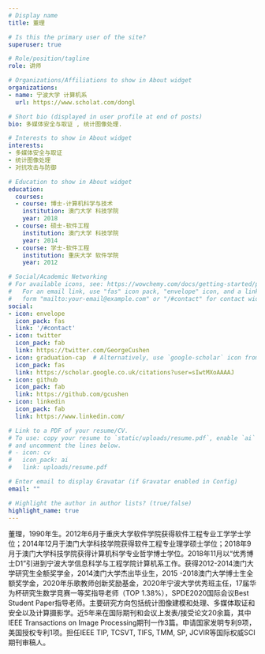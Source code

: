 ```yaml
---
# Display name
title: 董理

# Is this the primary user of the site?
superuser: true

# Role/position/tagline
role: 讲师 

# Organizations/Affiliations to show in About widget
organizations:
- name: 宁波大学 计算机系
  url: https://www.scholat.com/dongl

# Short bio (displayed in user profile at end of posts)
bio: 多媒体安全与取证 , 统计图像处理.

# Interests to show in About widget
interests:
- 多媒体安全与取证
- 统计图像处理
- 对抗攻击与防御

# Education to show in About widget
education:
  courses:
  - course: 博士-计算机科学与技术
    institution: 澳门大学 科技学院
    year: 2018
  - course: 硕士-软件工程
    institution: 澳门大学 科技学院
    year: 2014
  - course: 学士-软件工程
    institution: 重庆大学 软件学院
    year: 2012

# Social/Academic Networking
# For available icons, see: https://wowchemy.com/docs/getting-started/page-builder/#icons
#   For an email link, use "fas" icon pack, "envelope" icon, and a link in the
#   form "mailto:your-email@example.com" or "/#contact" for contact widget.
social:
- icon: envelope
  icon_pack: fas
  link: '/#contact'
- icon: twitter
  icon_pack: fab
  link: https://twitter.com/GeorgeCushen
- icon: graduation-cap  # Alternatively, use `google-scholar` icon from `ai` icon pack
  icon_pack: fas
  link: https://scholar.google.co.uk/citations?user=sIwtMXoAAAAJ
- icon: github
  icon_pack: fab
  link: https://github.com/gcushen
- icon: linkedin
  icon_pack: fab
  link: https://www.linkedin.com/

# Link to a PDF of your resume/CV.
# To use: copy your resume to `static/uploads/resume.pdf`, enable `ai` icons in `params.toml`, 
# and uncomment the lines below.
# - icon: cv
#   icon_pack: ai
#   link: uploads/resume.pdf

# Enter email to display Gravatar (if Gravatar enabled in Config)
email: ""

# Highlight the author in author lists? (true/false)
highlight_name: true
---
```


董理，1990年生。2012年6月于重庆大学软件学院获得软件工程专业工学学士学位；2014年12月于澳门大学科技学院获得软件工程专业理学硕士学位；2018年9月于澳门大学科技学院获得计算机科学专业哲学博士学位。2018年11月以“优秀博士D1”引进到宁波大学信息科学与工程学院计算机系工作。获得2012-2014澳门大学研究生全额奖学金，2014澳门大学杰出毕业生，2015 -2018澳门大学博士生全额奖学金，2020年乐歌教师创新奖励基金，2020年宁波大学优秀班主任，17届华为杯研究生数学竞赛一等奖指导老师（TOP 1.38%），SPDE2020国际会议Best Student Paper指导老师。主要研究方向包括统计图像建模和处理、多媒体取证和安全以及计算摄影学。近5年来在国际期刊和会议上发表/接受论文20余篇，其中IEEE Transactions on Image Processing期刊一作3篇。申请国家发明专利9项，美国授权专利1项。担任IEEE TIP, TCSVT, TIFS, TMM, SP, JCVIR等国际权威SCI期刊审稿人。
